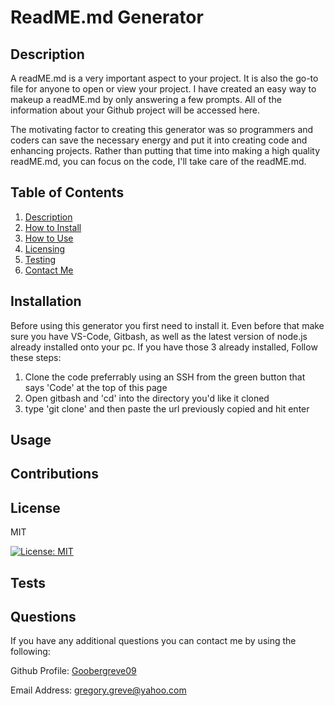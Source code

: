 # ReadME.md Generator
  
## Description

A readME.md is a very important aspect to your project. It is also the go-to file for anyone to open or view your project. I have created an easy way to makeup a readME.md by only answering a few prompts. All of the information about your Github project will be accessed here.


The motivating factor to creating this generator was so programmers and coders can save the necessary energy and put it into creating code and enhancing projects. Rather than putting that time into making a high quality readME.md, you can focus on the code, I'll take care of the readME.md.


  
## Table of Contents

1. [Description](#description) 
2. [How to Install](#installation)
3. [How to Use](#usage)
4. [Licensing](#license)
5. [Testing](#tests)
6. [Contact Me](#questions)

## Installation

Before using this generator you first need to install it. Even before that make sure you have VS-Code, Gitbash, as well as the latest version of node.js already installed onto your pc. If you have those 3 already installed, Follow these steps:
1. Clone the code preferrably using an SSH from the green button that says 'Code' at the top of this page
2. Open gitbash and 'cd' into the directory you'd like it cloned
3. type 'git clone' and then paste the url previously copied and hit enter



## Usage



## Contributions



## License

MIT

[![License: MIT](https://img.shields.io/badge/License-MIT-yellow.svg)](https://opensource.org/licenses/MIT)

## Tests



## Questions

If you have any additional questions you can contact me by using the following:

 Github Profile: [Goobergreve09](https://www.github.com/Goobergreve09)

 Email Address: gregory.greve@yahoo.com



